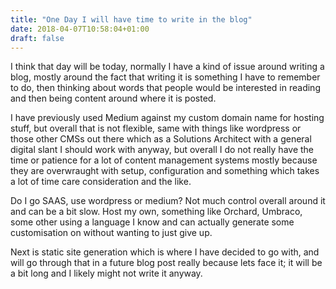 ```yaml
---
title: "One Day I will have time to write in the blog"
date: 2018-04-07T10:58:04+01:00
draft: false
---
```


I think that day will be today, normally I have a kind of issue around writing a blog, mostly around the fact that writing it is something I have to remember to do, then thinking about words that people would be interested in reading and then being content around where it is posted. 

I have previously used Medium against my custom domain name for hosting stuff, but overall that is not flexible, same with things like wordpress or those other CMSs out there which as a Solutions Architect with a general digital slant I should work with anyway, but overall I do not really have the time or patience for a lot of content management systems mostly because they are overwraught with setup, configuration and something which takes a lot of time care consideration and the like.  

Do I go SAAS, use wordpress or medium? Not much control overall around it and can be a bit slow. Host my own, something like Orchard, Umbraco, some other using a language I know and can actually generate some customisation on without wanting to just give up.

Next is static site generation which is where I have decided to go with, and will go through that in a future blog post really because lets face it; it will be a bit long and I likely might not write it anyway.